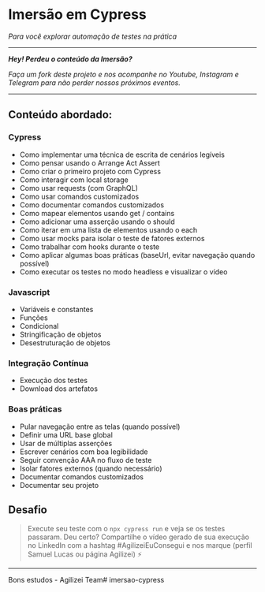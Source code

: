# Imersão em Cypress 
*Para você explorar automação de testes na prática*

---

***Hey! Perdeu o conteúdo da Imersão?***

*Faça um fork deste projeto e nos acompanhe no Youtube, Instagram e Telegram para não perder nossos próximos eventos.*

---

## Conteúdo abordado:

### Cypress

- Como implementar uma técnica de escrita de cenários legíveis
- Como pensar usando o Arrange Act Assert
- Como criar o primeiro projeto com Cypress
- Como interagir com local storage
- Como usar requests (com GraphQL)
- Como usar comandos customizados
- Como documentar comandos customizados
- Como mapear elementos usando get / contains
- Como adicionar uma asserção usando o should
- Como iterar em uma lista de elementos usando o each 
- Como usar mocks para isolar o teste de fatores externos 
- Como trabalhar com hooks durante o teste 
- Como aplicar algumas boas práticas (baseUrl, evitar navegação quando possível)
- Como executar os testes no modo headless e visualizar o vídeo

### Javascript

- Variáveis e constantes
- Funções
- Condicional
- Stringificação de objetos
- Desestruturação de objetos

### Integração Contínua

- Execução dos testes
- Download dos artefatos

### Boas práticas

- Pular navegação entre as telas (quando possível)
- Definir uma URL base global
- Usar de múltiplas asserções
- Escrever cenários com boa legibilidade
- Seguir convenção AAA no fluxo de teste
- Isolar fatores externos (quando necessário)
- Documentar comandos customizados
- Documentar seu projeto

## Desafio

> Execute seu teste com o `npx cypress run` e veja se os testes passaram. Deu certo? Compartilhe o vídeo gerado de sua execução no LinkedIn com a hashtag #AgilizeiEuConsegui e nos marque (perfil Samuel Lucas ou página Agilizei) ⚡️

---

Bons estudos - Agilizei Team# imersao-cypress
